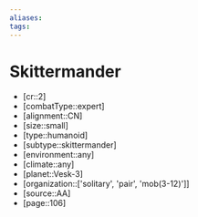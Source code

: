 ```yaml
---
aliases: 
tags: 
---
```


# Skittermander

- [cr::2]
- [combatType::expert]
- [alignment::CN]
- [size::small]
- [type::humanoid]
- [subtype::skittermander]
- [environment::any]
- [climate::any]
- [planet::Vesk-3]
- [organization::['solitary', 'pair', 'mob(3-12)']]
- [source::AA]
- [page::106]
